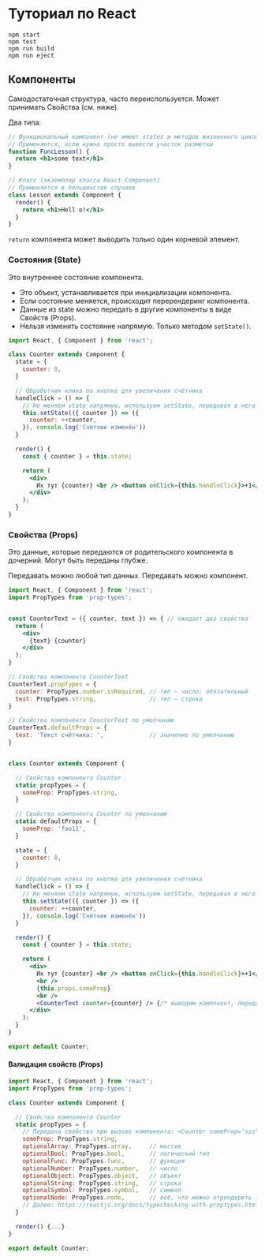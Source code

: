 # Туториал по React

```
npm start
npm test
npm run build
npm run eject
```



## Компоненты

Самодостаточная структура, часто переиспользуется. Может принимать Свойства (см. ниже).

Два типа:

```jsx
// Функциональный компонент (не имеют states и методов жизненного цикла)
// Применяется, если нужно просто вывести участок разметки
function FuncLesson() {
  return <h1>some text</h1>
}

// Класс (экземпляр класса React.Component)
// Применяется в большинстве случаев
class Lesson extends Component {
  render() {
    return <h1>Hell o!</h1>
  }
}
```

`return` компонента может выводить только один корневой элемент.



### Состояния (State)

Это внутреннее состояние компонента.

- Это объект, устанавливается при инициализации компонента.
- Если состояние меняется, происходит перерендеринг компонента.
- Данные из state можно передать в другие компоненты в виде Свойств (Props).
- Нельзя изменить состояние напрямую. Только методом `setState()`.

```jsx
import React, { Component } from 'react';

class Counter extends Component {
  state = {
    counter: 0,
  }

  // Обработчик клика по кнопке для увеличения счётчика
  handleClick = () => {
    // Не меняем state напрямую, используем setState, передавая в него функцию и коллбэк
    this.setState(({ counter }) => ({
      counter: ++counter,
    }), console.log('Счётчик изменён'))
  }

  render() {
    const { counter } = this.state;

    return (
      <div>
        Их тут {counter} <br /> <button onClick={this.handleClick}>+1</button>
      </div>
    );
  }
}
```



### Свойства (Props)

Это данные, которые передаются от родительского компонента в дочерний. Могут быть переданы глубже.

Передавать можно любой тип данных. Передавать можно компонент.

```jsx
import React, { Component } from 'react';
import PropTypes from 'prop-types';


const CounterText = ({ counter, text }) => { // ожидает два свойства
  return (
    <div>
      {text} {counter}
    </div>
  );
}

// Свойства компонента CounterText
CounterText.propTypes = {
  counter: PropTypes.number.isRequired, // тип — число; обязательный
  text: PropTypes.string,               // тип — строка
}

// Свойства компонента CounterText по умолчанию
CounterText.defaultProps = {
  text: 'Текст счётчика: ',             // значение по умолчанию
}


class Counter extends Component {

  // Свойства компонента Counter
  static propTypes = {
    someProp: PropTypes.string,
  }

  // Свойства компонента Counter по умолчанию
  static defaultProps = {
    someProp: 'foo11',
  }

  state = {
    counter: 0,
  }

  // Обработчик клика по кнопке для увеличения счётчика
  handleClick = () => {
    // Не меняем state напрямую, используем setState, передавая в него функцию и коллбек
    this.setState(({ counter }) => ({
      counter: ++counter,
    }), console.log('Счётчик изменён'))
  }

  render() {
    const { counter } = this.state;

    return (
      <div>
        Их тут {counter} <br /> <button onClick={this.handleClick}>+1</button>
        <br />
        {this.props.someProp}
        <br />
        <CounterText counter={counter} /> {/* выводим компонент, передавая ему свойство */}
      </div>
    );
  }
}

export default Counter;

```



#### Валидация свойств (Props)

```jsx
import React, { Component } from 'react';
import PropTypes from 'prop-types';

class Counter extends Component {

  // Свойства компонента Counter
  static propTypes = {
    // Передача свойства при вызове компонента: <Counter someProp="sss" />
    someProp: PropTypes.string,
    optionalArray: PropTypes.array,     // массив
    optionalBool: PropTypes.bool,       // логический тип
    optionalFunc: PropTypes.func,       // функция
    optionalNumber: PropTypes.number,   // число
    optionalObject: PropTypes.object,   // объект
    optionalString: PropTypes.string,   // строка
    optionalSymbol: PropTypes.symbol,   // символ
    optionalNode: PropTypes.node,       // всё, что можно отрендерить (числа, строки, компоненты...)
    // Далее: https://reactjs.org/docs/typechecking-with-proptypes.html
  }

  render() {...}
}

export default Counter;
```
